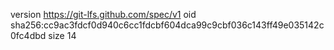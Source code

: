 version https://git-lfs.github.com/spec/v1
oid sha256:cc9ac3fdcf0d940c6cc1fdcbf604dca99c9cbf036c143ff49e035142c0fc4dbd
size 14
